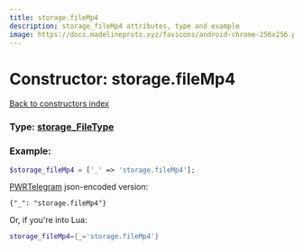 ```yaml
---
title: storage.fileMp4
description: storage_fileMp4 attributes, type and example
image: https://docs.madelineproto.xyz/favicons/android-chrome-256x256.png
---
```

# Constructor: storage.fileMp4  
[Back to constructors index](index.md)






### Type: [storage\_FileType](../types/storage_FileType.md)


### Example:

```php
$storage_fileMp4 = ['_' => 'storage.fileMp4'];
```  

[PWRTelegram](https://pwrtelegram.xyz) json-encoded version:

```
{"_": "storage.fileMp4"}
```


Or, if you're into Lua:

```lua
storage_fileMp4={_='storage.fileMp4'}

```


